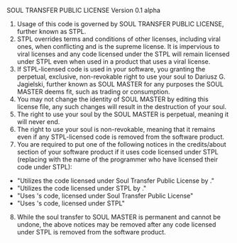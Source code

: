 SOUL TRANSFER PUBLIC LICENSE Version 0.1 alpha

1. Usage of this code is governed by SOUL TRANSFER PUBLIC LICENSE, further known as STPL.
2. STPL overrides terms and conditions of other licenses, including viral ones, when conflicting and is the supreme license. It is impervious to viral licenses and any code licensed under the STPL will remain licensed under STPL even when used in a product that uses a viral license.
3. If STPL-licensed code is used in your software, you granting the perpetual, exclusive, non-revokable right to use your soul to Dariusz G. Jagielski, further known as SOUL MASTER for any purposes the SOUL MASTER deems fit, such as trading or consumption.
4. You may not change the identity of SOUL MASTER by editing this license file, any such changes will result in the destruction of your soul.
5. The right to use your soul by the SOUL MASTER is perpetual, meaning it will never end.
6. The right to use your soul is non-revokable, meaning that it remains even if any STPL-licensed code is removed from the software product.
7. You are required to put one of the following notices in the credits/about section of your software product if it uses code licensed under STPL (replacing <licensor> with the name of the programmer who have licensed their code under STPL):
  - "Utilizes the code licensed under Soul Transfer Public License by <licensor>."
  - "Utilizes the code licensed under STPL by <licensor>."
  - "Uses <licensor>'s code, licensed under Soul Transfer Public License"
  - "Uses <licensor>'s code, licensed under STPL"
8. While the soul transfer to SOUL MASTER is permanent and cannot be undone, the above notices may be removed after any code licensed under STPL is removed from the software product.
